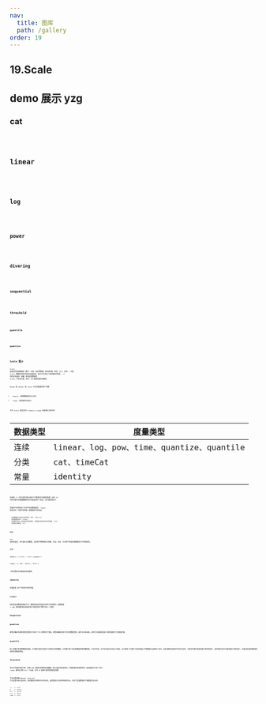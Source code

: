 ```yaml
---
nav:
  title: 图库
  path: /gallery
order: 19
---
```


## 19.Scale

## demo 展示 yzg

### cat

<code src= './scale/cat.tsx'>

### linear

<code src= './scale/linear.tsx'>

### log

<code src= './scale/log.tsx'>

### power

<code src= './scale/power.tsx'>

### divering

<code src= './scale/diverging.tsx'>

### sequential

<code src= './scale/sequential.tsx'>

### threshold

<code src= './scale/threshold.tsx'>

### quantile

<code src= './scale/quantile.tsx'>

### quantize

<code src= './scale/quantize.tsx'>

## Scale 简介

Scale 度量是将地图数据值（数字、日期、类别等数据）转成视觉值（颜色、大小、形状）。尺度 Scale 是数据可视化的基本组成部分，因为它们决定了视觉编码的性质。 L7 目前支持连续、离散、枚举类型数据的 Scale，并支持位置、形状、大小和颜色编码的映射。

Range 和 domain 是 Scale 中非常重要的两个参数

- domain: 地图数据值的定义区间
- range：视觉值的区间定义

不同 Scale 的差异在于 domain->range 的转换方法的不同

| 数据类型 | 度量类型                                   |
| -------- | ------------------------------------------ |
| 连续     | linear、log、pow、time、quantize、quantile |
| 分类     | cat、timeCat                               |
| 常量     | identity                                   |

在使用 L7 开发过程中默认情况下不需要进行度量的配置，因为 G2 代码内部已经根据数据的形式对度量进行了假设，其计算过程如下：

查看用户是否制定了对应字段的数据类型 （type) 如果没有，判断字段的第一条数据的字段类型

```
  如果数据中不存在对应的字段，则为 'identity'
  如果是数字则为 'linear'；
  如果是字符串，判定是否是时间格式，如果是时间格式则为时间类型 'time',
  否则是分类类型 'cat'
```

### Cat

Cat 指枚举类型，用于展示分类数据，比如农作物种植区分布图，水稻、玉米、大豆等不同类别需要映射为不同的颜色。

比如

domain = ['corn','rice',soybean']

range = ['red','white','blue']

三种作物会分别转成对应的颜色

### identify

常量度量 某个字段是不变的常量。

### Linear

线性是连续数据的映射方法，数据和视觉值是通过线性方法换算的。如数据值 1-100 线性映射到红到蓝的线下渐变色每个数字对应一个颜色

### Sequential

### quantize

相等间隔会将属性值的范围划分为若干个大小相等的子范围。相等间隔最适用于常见的数据范围，如百分比和温度。这种方法强调的是某个属性值相对于其他值的量

### quantile

每个类都含有相等数量的要素。分位数分类非常适用于呈线性分布的数据。分位数为每个类分配数量相等的数据值。不存在空类，也不存在值过多或过少的类。由于使用“分位数”分类将要素以同等数量分组到每个类中，因此得到的地图往往具有误导性。可能会将相似的要素置于相邻的类中，或将值差异较大的要素置于相同类中。可通过增加类的数量将这种失真降至最低。

### threshold

他允许将域的任意子集（非统一段）映射到范围内的离散值。输入域仍然是连续的，并根据提供给域属性的一组阈值划分为多个切片。 range 属性必须有 N+1 个元素，其中 N 是域中提供的阈值边界数

手动设置间隔 Manual interval 手动设置分级分类区间，某些数据会有相应的业界标准，或者需要进行某种特殊的显示。如空气质量数据有严格数据分段标准

```
-1   => "red"
0    => "white"
0.5  => "white"
1.0  => "blue"
1000 => "blue

```
